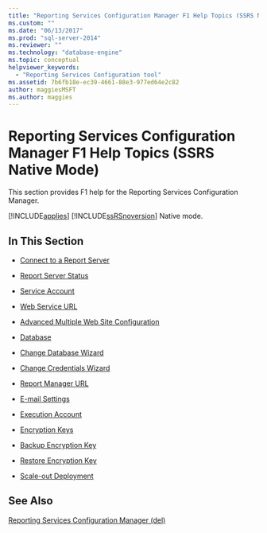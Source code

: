 ```yaml
---
title: "Reporting Services Configuration Manager F1 Help Topics (SSRS Native Mode) | Microsoft Docs"
ms.custom: ""
ms.date: "06/13/2017"
ms.prod: "sql-server-2014"
ms.reviewer: ""
ms.technology: "database-engine"
ms.topic: conceptual
helpviewer_keywords: 
  - "Reporting Services Configuration tool"
ms.assetid: 7b6fb18e-ec39-4661-88e3-977ed64e2c82
author: maggiesMSFT 
ms.author: maggies
---
```

# Reporting Services Configuration Manager F1 Help Topics (SSRS Native Mode)
  This section provides F1 help for the Reporting Services Configuration Manager.  
  
 [!INCLUDE[applies](../../includes/applies-md.md)] [!INCLUDE[ssRSnoversion](../../includes/ssrsnoversion-md.md)] Native mode.  
  
## In This Section  
  
-   [Connect to a Report Server](../../../2014/sql-server/install/connect-to-a-native-mode-report-server.md)  
  
-   [Report Server Status](../../../2014/sql-server/install/report-server-status-ssrs-native-mode.md)  
  
-   [Service Account](../../../2014/sql-server/install/service-account-ssrs-native-mode.md)  
  
-   [Web Service URL](../../../2014/sql-server/install/web-service-url-ssrs-native-mode.md)  
  
-   [Advanced Multiple Web Site Configuration](../../../2014/sql-server/install/advanced-multiple-web-site-configuration-ssrs-native-mode.md)  
  
-   [Database](../../../2014/sql-server/install/database-ssrs-native-mode.md)  
  
-   [Change Database Wizard](../../../2014/sql-server/install/change-database-wizard-ssrs-native-mode.md)  
  
-   [Change Credentials Wizard](../../../2014/sql-server/install/change-credentials-wizard-ssrs-native-mode.md)  
  
-   [Report Manager URL](../../../2014/sql-server/install/report-manager-url-ssrs-native-mode.md)  
  
-   [E-mail Settings](../../reporting-services/install-windows/e-mail-settings-reporting-services-native-mode-configuration-manager.md)  
  
-   [Execution Account](../../../2014/sql-server/install/execution-account-ssrs-native-mode.md)  
  
-   [Encryption Keys](../../../2014/sql-server/install/encryption-keys-ssrs-native-mode.md)  
  
-   [Backup Encryption Key](../../../2014/sql-server/install/backup-encryption-key-ssrs-native-mode.md)  
  
-   [Restore Encryption Key](../../../2014/sql-server/install/restore-encryption-key-ssrs-native-mode.md)  
  
-   [Scale-out Deployment](../../../2014/sql-server/install/scale-out-deployment-native-mode-report-server.md)  
  
## See Also  
 [Reporting Services Configuration Manager &#40;del&#41;](reporting-services-configuration-manager-native-mode.md)  
  
  
